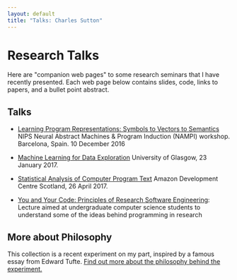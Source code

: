 ```yaml
---
layout: default
title: "Talks: Charles Sutton"
---
```


Research Talks
=====

Here are "companion web pages" to some research seminars that I have recently presented.
Each web page below contains slides, code, links to papers, and a bullet point abstract.

## Talks

* [Learning Program Representations: Symbols to Vectors to Semantics](nampi2016-talk-sutton/)
NIPS Neural Abstract Machines & Program Induction (NAMPI) workshop. Barcelona, Spain.
10 December 2016

* [Machine Learning for Data Exploration](glasgow2017/) University of Glasgow, 23 January 2017.

* [Statistical Analysis of Computer Program Text](statistical-nlp-swe/)
  Amazon Development Centre Scotland, 26 April 2017.

* [You and Your Code: Principles of Research Software Engineering](principles-rse): Lecture aimed at undergraduate computer science
students to understand some of the ideas behind programming in research 

## More about Philosophy

This collection is a recent experiment on my part, inspired by a famous essay
from Edward Tufte. [Find out more about the philosophy behind the experiment.](http://www.theexclusive.org/2016/12/on-creating-companion-web-site-for-talks.html)
